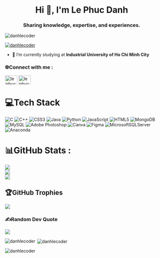 <h1 align="center">Hi 👋, I'm Le Phuc Danh</h1>
<h3 align="center">Sharing knowledge, expertise, and experiences.</h3>

<p align="left"> <img src="https://komarev.com/ghpvc/?username=danhlecoder&label=Profile%20views&color=0e75b6&style=flat" alt="danhlecoder" /> </p>

<p align="left"> <a href="https://github.com/ryo-ma/github-profile-trophy"><img src="https://github-profile-trophy.vercel.app/?username=danhlecoder" alt="danhlecoder" /></a> </p>

- 🌱 I’m currently studying at **Industrial University of Ho Chi Minh City**

<h3 align="left">🌐Connect with me :</h3>
<p align="left">
<a href="https://fb.com/lephuc.danh.73" target="blank"><img align="center" src="https://raw.githubusercontent.com/rahuldkjain/github-profile-readme-generator/master/src/images/icons/Social/facebook.svg" alt="lephuc.danh.73" height="30" width="40" /></a>
<a href="https://discord.gg/lephuc.danh.73" target="blank"><img align="center" src="https://raw.githubusercontent.com/rahuldkjain/github-profile-readme-generator/master/src/images/icons/Social/discord.svg" alt="lephuc.danh.73" height="30" width="40" /></a>
</p>

# 💻Tech Stack
![C](https://img.shields.io/badge/c-%2300599C.svg?style=for-the-badge&logo=c&logoColor=white) ![C++](https://img.shields.io/badge/c++-%2300599C.svg?style=for-the-badge&logo=c%2B%2B&logoColor=white) ![CSS3](https://img.shields.io/badge/css3-%231572B6.svg?style=for-the-badge&logo=css3&logoColor=white) ![Java](https://img.shields.io/badge/java-%23ED8B00.svg?style=for-the-badge&logo=java&logoColor=white) ![Python](https://img.shields.io/badge/python-3670A0?style=for-the-badge&logo=python&logoColor=ffdd54) ![JavaScript](https://img.shields.io/badge/javascript-%23323330.svg?style=for-the-badge&logo=javascript&logoColor=%23F7DF1E) ![HTML5](https://img.shields.io/badge/html5-%23E34F26.svg?style=for-the-badge&logo=html5&logoColor=white) ![MongoDB](https://img.shields.io/badge/MongoDB-%234ea94b.svg?style=for-the-badge&logo=mongodb&logoColor=white) ![MySQL](https://img.shields.io/badge/mysql-%2300f.svg?style=for-the-badge&logo=mysql&logoColor=white) ![Adobe Photoshop](https://img.shields.io/badge/adobephotoshop-%2331A8FF.svg?style=for-the-badge&logo=adobephotoshop&logoColor=white) ![Canva](https://img.shields.io/badge/Canva-%2300C4CC.svg?style=for-the-badge&logo=Canva&logoColor=white) 	![Figma](https://img.shields.io/badge/figma-%23F24E1E.svg?style=for-the-badge&logo=figma&logoColor=white) ![MicrosoftSQLServer](https://img.shields.io/badge/Microsoft%20SQL%20Sever-CC2927?style=for-the-badge&logo=microsoft%20sql%20server&logoColor=white) ![Anaconda](https://img.shields.io/badge/Anaconda-%2344A833.svg?style=for-the-badge&logo=anaconda&logoColor=white)
# 📊GitHub Stats :
![](https://github-readme-stats.vercel.app/api?username=danhlecoder&theme=radical&hide_border=false&include_all_commits=false&count_private=false)<br/>
![](https://github-readme-streak-stats.herokuapp.com/?user=danhlecoder&theme=radical&hide_border=false)<br/>
![](https://github-readme-stats.vercel.app/api/top-langs/?username=danhlecoder&theme=radical&hide_border=false&include_all_commits=false&count_private=false&layout=compact)

## 🏆GitHub Trophies
![](https://github-trophies.vercel.app/?username=danhlecoder&theme=radical&no-frame=false&no-bg=false&margin-w=4)

### ✍️Random Dev Quote
![](https://quotes-github-readme.vercel.app/api?type=horizontal&theme=radical)

<p><img align="left" src="https://github-readme-stats.vercel.app/api/top-langs?username=danhlecoder&show_icons=true&locale=en&layout=compact" alt="danhlecoder" /></p>

<p>&nbsp;<img align="center" src="https://github-readme-stats.vercel.app/api?username=danhlecoder&show_icons=true&locale=en" alt="danhlecoder" /></p>

<p><img align="center" src="https://github-readme-streak-stats.herokuapp.com/?user=danhlecoder&" alt="danhlecoder" /></p>

